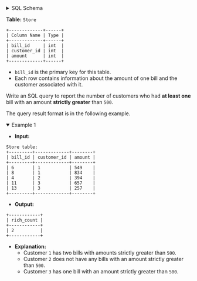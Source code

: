 <details>
<summary> SQL Schema</summary>

```sql
DROP TABLE IF EXISTS Store;

CREATE TABLE IF NOT EXISTS
  Store (bill_id int, customer_id int, amount int);

INSERT INTO
  Store (bill_id, customer_id, amount)
VALUES
  ('6', '1', '549'),
  ('8', '1', '834'),
  ('4', '2', '394'),
  ('11', '3', '657'),
  ('13', '3', '257');
```

</details>

**Table:** `Store`

```
+-------------+------+
| Column Name | Type |
+-------------+------+
| bill_id     | int  |
| customer_id | int  |
| amount      | int  |
+-------------+------+
```

- `bill_id` is the primary key for this table.
- Each row contains information about the amount of one bill and the customer associated with it.

Write an SQL query to report the number of customers who had **at least one** bill with an amount **strictly greater** than `500`.

The query result format is in the following example.

<details open><summary> Example 1</summary>

- **Input:** 

```
Store table:
+---------+-------------+--------+
| bill_id | customer_id | amount |
+---------+-------------+--------+
| 6       | 1           | 549    |
| 8       | 1           | 834    |
| 4       | 2           | 394    |
| 11      | 3           | 657    |
| 13      | 3           | 257    |
+---------+-------------+--------+
```

- **Output:** 

```
+------------+
| rich_count |
+------------+
| 2          |
+------------+
```

- **Explanation:** 
  + Customer `1` has two bills with amounts strictly greater than `500`.
  + Customer `2` does not have any bills with an amount strictly greater than `500`.
  + Customer `3` has one bill with an amount strictly greater than `500`.

</details>
